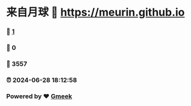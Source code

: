 # 来自月球 :link: https://meurin.github.io 
### :page_facing_up: [1](https://meurin.github.io/tag.html) 
### :speech_balloon: 0 
### :hibiscus: 3557 
### :alarm_clock: 2024-06-28 18:12:58 
### Powered by :heart: [Gmeek](https://github.com/Meekdai/Gmeek)
